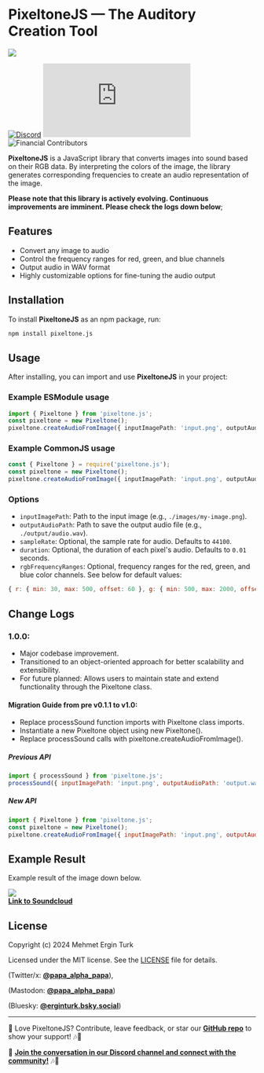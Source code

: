 # PixeltoneJS — The Auditory Creation Tool
![](https://i.imgur.com/VGH7kT4.png)



[![Discord](https://img.shields.io/discord/1311687163410255882?label=Discord&logo=discord)](https://discord.gg/t9DtvhHnRy) ![npm](https://img.shields.io/npm/v/pixeltone.js) ![Financial Contributors](https://img.shields.io/badge/financial%20contributors-0-yellow)

**PixeltoneJS** is a JavaScript library that converts images into sound based on their RGB data. By interpreting the colors of the image, the library generates corresponding frequencies to create an audio representation of the image.

**Please note that this library is actively evolving. Continuous improvements are imminent. Please check the logs down below**;

## Features
- Convert any image to audio
- Control the frequency ranges for red, green, and blue channels
- Output audio in WAV format
- Highly customizable options for fine-tuning the audio output

## Installation

To install **PixeltoneJS** as an npm package, run:
```bash
npm install pixeltone.js
```

## Usage

After installing, you can import and use **PixeltoneJS** in your project:


### Example ESModule usage
```typescript
import { Pixeltone } from 'pixeltone.js';
const pixeltone = new Pixeltone();
pixeltone.createAudioFromImage({ inputImagePath: 'input.png', outputAudioPath: 'output.wav' });
```

### Example CommonJS usage
```typescript
const { Pixeltone } = require('pixeltone.js');
const pixeltone = new Pixeltone();
pixeltone.createAudioFromImage({ inputImagePath: 'input.png', outputAudioPath: 'output.wav' });
```

### Options
- `inputImagePath`: Path to the input image (e.g., `./images/my-image.png`).
- `outputAudioPath`: Path to save the output audio file (e.g., `./output/audio.wav`).
- `sampleRate`: Optional, the sample rate for audio. Defaults to `44100`.
- `duration`: Optional, the duration of each pixel's audio. Defaults to `0.01` seconds.
- `rgbFrequencyRanges`: Optional, frequency ranges for the red, green, and blue color channels. See below for default values:

```javascript
{ r: { min: 30, max: 500, offset: 60 }, g: { min: 500, max: 2000, offset: 250 }, b: { min: 2000, max: 10000, offset: 1000 } }
```

## Change Logs

### 1.0.0: 
* Major codebase improvement. 
* Transitioned to an object-oriented approach for better scalability and extensibility.
* For future planned: Allows users to maintain state and extend functionality through the Pixeltone class.

####  Migration Guide from pre v0.1.1 to v1.0:
* Replace processSound function imports with Pixeltone class imports.
* Instantiate a new Pixeltone object using new Pixeltone().
* Replace processSound calls with pixeltone.createAudioFromImage().

##### Previous API 
```javascript
import { processSound } from 'pixeltone.js';
processSound({ inputImagePath: 'input.png', outputAudioPath: 'output.wav' });
```

##### New API 
```javascript
import { Pixeltone } from 'pixeltone.js';
const pixeltone = new Pixeltone();
pixeltone.createAudioFromImage({ inputImagePath: 'input.png', outputAudioPath: 'output.wav' });

```

## Example Result
Example result of the image down below.

 ![](https://i.imgur.com/dnNk5y4.jpeg)  
 [**Link to Soundcloud**](https://soundcloud.com/turk-m-ergin)
 



## License

Copyright (c) 2024 Mehmet Ergin Turk

Licensed under the MIT license. See the [LICENSE](LICENSE) file for details.

(Twitter/x:  [**@papa_alpha_papa**](https://x.com/papa_alpha_papa)),

(Mastodon:  [**@papa_alpha_papa**](https://mastodon.social/@papa_alpha_papa))

(Bluesky:  [**@erginturk.bsky.social**](https://bsky.app/profile/erginturk.bsky.social)) 

---


🌟 Love PixeltoneJS? Contribute, leave feedback, or star our [**GitHub repo**](https://github.com/RecursiveVoid/pixeltonejs) to show your support! 🎶🎨

📣  [**Join the conversation in our Discord channel and connect with the community!**](https://discord.gg/t9DtvhHnRy) 🎶🎨
 